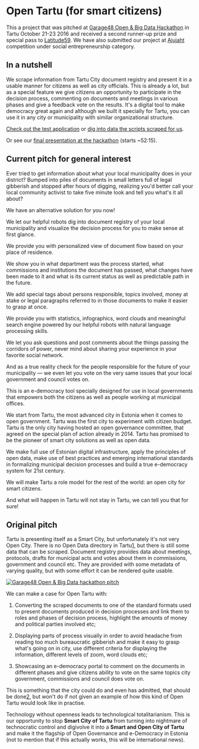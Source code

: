 # Open Tartu (for smart citizens)

This a project that was pitched at [Garage48 Open & Big Data Hackathon](http://garage48.org/events/openbigdata) in Tartu October 21-23 2016 and received a second runner-up prize and special pass to [Latitude59](http://latitude59.ee/). We have also submitted our project at [Ajujaht](http://www.ajujaht.ee/ajujahile-esitati-309-ideed/) competition under social entrepreneurship category.

## In a nutshell

We scrape information from Tartu City document registry and present it in a usable manner for citizens as well as city officials. This is already a lot, but as a special feature we give citizens an opportunity to participate in the decision process, commenting on documents and meetings in various phases and give a feedback vote on the results. It's a digital tool to make democracy great again and although we built it specially for Tartu, you can use it in any city or municipality with similar organizational structure.

[Check out the test application](https://infoaed.github.io/start.html) or [dig into data the scripts scraped for us](https://github.com/infoaed/opentartu/tree/master/kraabe).

Or see our [final presentation at the hackathon](http://tehnika.postimees.ee/3883093/vaata-uuesti-garage48-open-big-data-2016-arendusnadalavahetuse-finaal) (starts ~52:15).

## Current pitch for general interest

Ever tried to get information about what your local municipality does in your district? Bumped into piles of documents in small letters full of legal gibberish and stopped after hours of digging, realizing you'd better call your local community activist to take five minute look and tell you what's it all about?

We have an alternative solution for you now!

We let our helpful robots dig into document registry of your local municipality and visualize the decision process for you to make sense at first glance.

We provide you with personalized view of document flow based on your place of residence.

We show you in what department was the process started, what commissions and institutions the document has passed, what changes have been made to it and what is its current status as well as predictable path in the future.

We add special tags about persons responsible, topics involved, money at stake or legal paragraphs referred to in those documents to make it easier to grasp at once.

We provide you with statistics, infographics, word clouds and meaningful search engine powered by our helpful robots with natural language processing skills.

We let you ask questions and post comments about the things passing the corridors of power, never mind about sharing your experience in your favorite social network.

And as a true reality check for the people responsible for the future of your municipality — we even let you vote on the very same issues that your local government and council votes on.

This is an e-democracy tool specially designed for use in local governments that empowers both the citizens as well as people working at municipal offices.

We start from Tartu, the most advanced city in Estonia when it comes to open government. Tartu was the first city to experiment with citizen budget. Tartu is the only city having hosted an open governance committee, that agreed on the special plan of action already in 2014. Tartu has promised to be the pioneer of smart city solutions as well as open data.

We make full use of Estonian digital infrastructure, apply the principles of open data, make use of best practices and emerging international standards in formalizing municipal decision processes and build a true e-democracy system for 21st century.

We will make Tartu a role model for the rest of the world: an open city for smart citizens.

And what will happen in Tartu will not stay in Tartu, we can tell you that for sure!

## Original pitch

Tartu is presenting itself as a Smart City, but unfortunately it's not very Open City. There is no Open Data directory in Tartu[1], but there is still some data that can be scraped. Document registry provides data about meetings, protocols, drafts for municipal acts and votes about them in commissions, government and council etc. They are provided with some metadata of varying quality, but with some effort it can be rendered quite usable.

[![Garage48 Open & Big Data hackathon pitch](https://github.com/infoaed/opentartu/blob/master/disain/opentartu-pic.jpg)](https://twitter.com/trtram/status/789464811302248448)

We can make a case for Open Tartu with:

1. Converting the scraped documents to one of the standard formats used to present documents produced in decision processes and link them to roles and phases of decision process, highlight the amounts of money and political parties involved etc;

2. Displaying parts of process visually in order to avoid headache from reading too much bureaucratic gibberish and make it easy to grasp what's going on in city, use different criteria for displaying the information, different levels of zoom, word clouds etc;

3. Showcasing an e-democracy portal to comment on the documents in different phases and give citizens ability to vote on the same topics city government, commissions and council does vote on.

This is something that the city could do and even has admitted, that should be done[2], but won't do if not given an example of how this kind of Open Tartu would look like in practise.

Technology without openness leads to technological totalitarianism. This is our opportunity to stop **Smart City of Tartu** from turning into nightmare of technocratic control and digivolve it into a **Smart and Open City of Tartu** and make it the flagship of Open Governance and e-Democracy in Estonia (not to mention that if this actually works, this will be international news).

[1]: http://www.opendata.ee/2016-03-14/tartu-linna-andmekogude-avamine/
[2]: http://info.raad.tartu.ee/uurimused.nsf/236552664d75f727c2256c4b00207453/49b98b59fa252e65c2257e77003ceed3/$FILE/TARTUWEB%20Tartu%20linna%20kodulehe%20veebistrateegia.pdf
